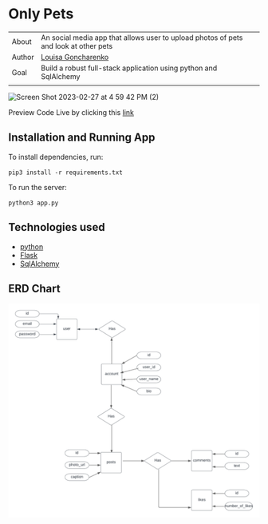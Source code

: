 # Only Pets

|       |                                                                                                                                                                                                     |
| ----- | --------------------------------------------------------------------------------------------------------------------------------------------------------------------------------------------------- |
| About | An social media app that allows user to upload photos of pets and look at other pets                                                                            |
| Author  | [Louisa Goncharenko](https://github.com/lougoncharenko) |
| Goal  | Build a robust full-stack application using python and SqlAlchemy                                                                                            |
|       |                                                                                                                                                                                                     |

<img width="1088" alt="Screen Shot 2023-02-27 at 4 59 42 PM (2)" src="https://user-images.githubusercontent.com/93098869/221697498-8c60ea35-c85e-4545-a4d8-4e54229bb999.png">

Preview Code Live by clicking this [link]("https://only-pets.onrender.com")


## Installation and Running App 

To install dependencies, run:

```
pip3 install -r requirements.txt
```

To run the server:

```
python3 app.py
```


## Technologies used
- [python](https://www.python.org)
- [Flask](https://flask.palletsprojects.com/en/2.2.x/)
- [SqlAlchemy](https://www.sqlalchemy.org)


## ERD Chart
<div align="center">

<img width="911" alt="ERD chart" src="assets/only_pets.png">

</div>
